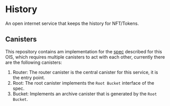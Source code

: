 # History

An open internet service that keeps the history for NFT/Tokens.

## Canisters

This repository contains am implementation for the [spec](./spec.md) described for this OIS,
which requires multiple canisters to act with each other, currently there are the following
canisters:

1. Router: The router canister is the central canister for this service, it is the entry 
point.
2. Root: The root canister implements the `Root Bucket` interface of the spec.
3. Bucket: Implements an archive canister that is generated by the `Root Bucket`.

